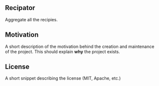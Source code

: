 ## Recipator

Aggregate all the recipies.

## Motivation

A short description of the motivation behind the creation and maintenance of the project. This should explain **why** the project exists.


## License

A short snippet describing the license (MIT, Apache, etc.)